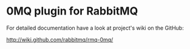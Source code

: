 # 0MQ plugin for RabbitMQ

For detailed documentation have a look at project's wiki on the GitHub:

http://wiki.github.com/rabbitmq/rmq-0mq/
